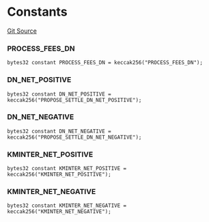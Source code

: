 # Constants
[Git Source](https://github.com/VerisLabs/KAM/blob/7810ef786f844ebd78831ee424b7ee896113d92b/src/kRegistry/Constants.sol)

### PROCESS_FEES_DN

```solidity
bytes32 constant PROCESS_FEES_DN = keccak256("PROCESS_FEES_DN");
```

### DN_NET_POSITIVE

```solidity
bytes32 constant DN_NET_POSITIVE = keccak256("PROPOSE_SETTLE_DN_NET_POSITIVE");
```

### DN_NET_NEGATIVE

```solidity
bytes32 constant DN_NET_NEGATIVE = keccak256("PROPOSE_SETTLE_DN_NET_NEGATIVE");
```

### KMINTER_NET_POSITIVE

```solidity
bytes32 constant KMINTER_NET_POSITIVE = keccak256("KMINTER_NET_POSITIVE");
```

### KMINTER_NET_NEGATIVE

```solidity
bytes32 constant KMINTER_NET_NEGATIVE = keccak256("KMINTER_NET_NEGATIVE");
```

